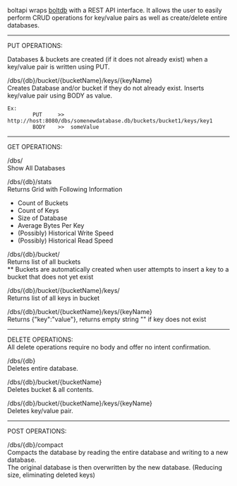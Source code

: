 
boltapi wraps <a href="https://github.com/boltdb/bolt">boltdb</a> with a REST API interface. 
It allows the user to easily perform CRUD operations for key/value pairs as well as create/delete entire databases.


*********************************************************************************************
PUT OPERATIONS:

Databases & buckets are created (if it does not already exist) when a key/value pair is written using PUT.

/dbs/{db}/bucket/{bucketName}/keys/{keyName} <br>
Creates Database and/or bucket if they do not already exist. Inserts key/value pair using BODY as value.

    Ex:
            PUT 	>> 	http://host:8080/dbs/somenewdatabase.db/buckets/bucket1/keys/key1
            BODY 	>>	someValue 

*********************************************************************************************
GET OPERATIONS:

/dbs/ <br>
Show All Databases

/dbs/{db}/stats <br>
Returns Grid with Following Information <br>
<ul>
<li>Count of Buckets</li>
<li>Count of Keys</li>
<li>Size of Database</li>
<li>Average Bytes Per Key</li>
<li>(Possibly) Historical Write Speed</li>
<li>(Possibly) Historical Read Speed</li>
</ul>

/dbs/{db}/bucket/ <br>
Returns list of all buckets <br>
** Buckets are automatically created when user attempts to insert a key to a bucket that does not yet exist

/dbs/{db}/bucket/{bucketName}/keys/ <br>
Returns list of all keys in bucket

/dbs/{db}/bucket/{bucketName}/keys/{keyName} <br>
Returns {"key":"value"}, returns empty string "" if key does not exist

*********************************************************************************************
DELETE OPERATIONS: <br>
All delete operations require no body and offer no intent confirmation.

/dbs/{db} <br>
Deletes entire database.

/dbs/{db}/bucket/{bucketName} <br>
Deletes bucket & all contents.

/dbs/{db}/bucket/{bucketName}/keys/{keyName} <br>
Deletes key/value pair.

*********************************************************************************************
POST OPERATIONS:

/dbs/{db}/compact <br>
Compacts the database by reading the entire database and writing to a new database. <br>
The original database is then overwritten by the new database. (Reducing size, eliminating deleted keys)
